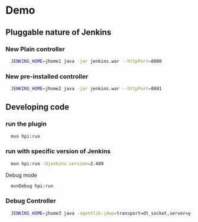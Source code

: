 # Demo

## Pluggable nature of Jenkins

### New Plain controller

```bash
  JENKINS_HOME=jhome1 java -jar jenkins.war --httpPort=8080
```

### New pre-installed controller

```bash
  JENKINS_HOME=jhome2 java -jar jenkins.war --httpPort=8081
```

## Developing code

### run the plugin

```bash
  mvn hpi:run
```

### run with specific version of Jenkins

```bash
  mvn hpi:run -Djenkins.version=2.499
```

Debug mode

```bash
  mvnDebug hpi:run
```

### Debug Controller

```bash
  JENKINS_HOME=jhome3 java -agentlib:jdwp=transport=dt_socket,server=y,suspend=n,address=5005 -jar jenkins.war --httpPort=8082
```